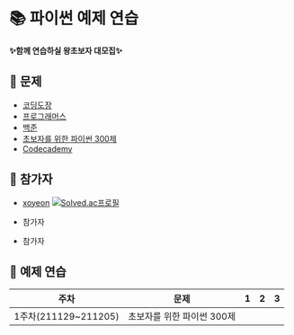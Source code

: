 # 📚 파이썬 예제 연습

 **✨함께 연습하실 왕초보자 대모집✨**

## 🐣 문제
- [코딩도장](https://codingdojang.com/)
- [프로그래머스](https://programmers.co.kr/learn/challenges?tab=all_challenges)
- [백준](https://www.acmicpc.net/workbook/view/459)
- [초보자를 위한 파이썬 300제](https://wikidocs.net/book/922)
- [Codecademy](https://www.codecademy.com/catalog/language/python)

## 🐥 참가자
- [xoyeon](https://github.com/xoyeon/Practicing-Python-Examples)
[![Solved.ac프로필](http://mazassumnida.wtf/api/mini/generate_badge?boj=mudosaa)](https://solved.ac/mudosaa)


- 참가자
- 참가자

## 🐤 예제 연습
|주차|문제|1|2|3|
|----|-----|-----|-----|----|
|1주차(211129~211205)|초보자를 위한 파이썬 300제|
